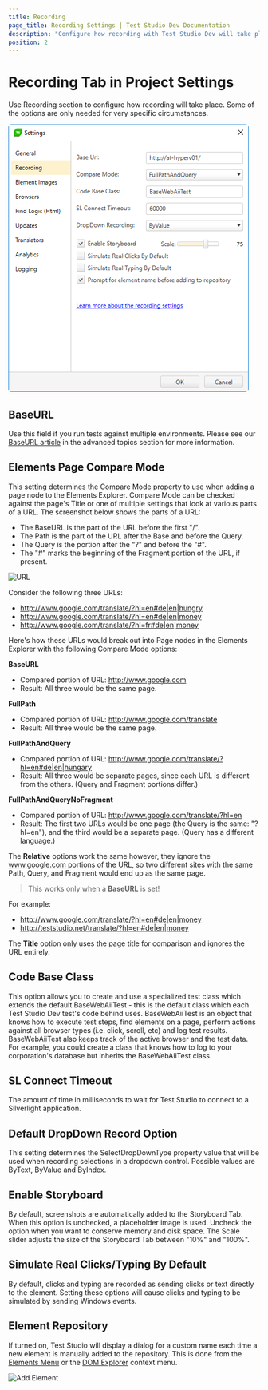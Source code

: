 ```yaml
---
title: Recording
page_title: Recording Settings | Test Studio Dev Documentation
description: "Configure how recording with Test Studio Dev will take place"
position: 2
---
```

# Recording Tab in Project Settings

Use Recording section to configure how recording will take place. Some of the options are only needed for very specific circumstances.

![Recording Options][1]

## BaseURL

Use this field if you run tests against multiple environments. Please see our <a href="/advanced-topics/recording/base-url" target="_blank">BaseURL article</a> in the advanced topics section for more information.

## Elements Page Compare Mode

This setting determines the Compare Mode property to use when adding a page node to the Elements Explorer. Compare Mode can be checked against the page's Title or one of multiple settings that look at various parts of a URL. The screenshot below shows the parts of a URL:

- The BaseURL is the part of the URL before the first "/".
- The Path is the part of the URL after the Base and before the Query.
- The Query is the portion after the "?" and before the "#".
- The "#" marks the beginning of the Fragment portion of the URL, if present.

![URL][2] 

Consider the following three URLs:

- http://www.google.com/translate/?hl=en#de|en|hungry
- http://www.google.com/translate/?hl=en#de|en|money
- http://www.google.com/translate/?hl=fr#de|en|money

Here's how these URLs would break out into Page nodes in the Elements Explorer with the following Compare Mode options:

**BaseURL**

- Compared portion of URL: http://www.google.com
- Result: All three would be the same page.

**FullPath**

- Compared portion of URL: http://www.google.com/translate
- Result: All three would be the same page.

**FullPathAndQuery**

- Compared portion of URL: http://www.google.com/translate/?hl=en#de|en|hungary
- Result: All three would be separate pages, since each URL is different from the others. (Query and Fragment portions differ.)

**FullPathAndQueryNoFragment**

- Compared portion of URL: http://www.google.com/translate/?hl=en
- Result: The first two URLs would be one page (the Query is the same: "?hl=en"), and the third would be a separate page. (Query has a different language.)

The **Relative** options work the same however, they ignore the www.google.com portions of the URL, so two different sites with the same Path, Query, and Fragment would end up as the same page. 

> This works only when a **BaseURL** is set!

For example:

- http://www.google.com/translate/?hl=en#de|en|money
- http://teststudio.net/translate/?hl=en#de|en|money

The **Title** option only uses the page title for comparison and ignores the URL entirely.

## Code Base Class

This option allows you to create and use a specialized test class which extends the default BaseWebAiiTest - this is the default class which each Test Studio Dev test's code behind uses. BaseWebAiiTest is an object that knows how to execute test steps, find elements on a page, perform actions against all browser types (i.e. click, scroll, etc) and log test results. BaseWebAiiTest also keeps track of the active browser and the test data. For example, you could create a class that knows how to log to your corporation's database but inherits the BaseWebAiiTest class.

## SL Connect Timeout

The amount of time in milliseconds to wait for Test Studio to connect to a Silverlight application.

## Default DropDown Record Option

This setting determines the SelectDropDownType property value that will be used when recording selections in a dropdown control. Possible values are ByText, ByValue and ByIndex.

## Enable Storyboard

By default, screenshots are automatically added to the Storyboard Tab. When this option is unchecked, a placeholder image is used. Uncheck the option when you want to conserve memory and disk space. The Scale slider adjusts the size of the Storyboard Tab between "10%" and "100%".

## Simulate Real Clicks/Typing By Default

By default, clicks and typing are recorded as sending clicks or text directly to the element. Setting these options will cause clicks and typing to be simulated by sending Windows events.

## Element Repository

If turned on, Test Studio will display a dialog for a custom name each time a new element is manually added to the repository. This is done from the <a href="/features/recorder/highlighting-elements" target="_blank">Elements Menu</a> or the <a href="/features/recorder/dom-explorer" target="_blank">DOM Explorer</a> context menu.

![Add Element][3]

[1]: images/recording-options/fig1.png
[2]: images/recording-options/fig2.png
[3]: images/recording-options/fig3.png


